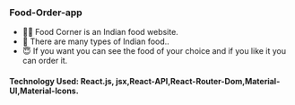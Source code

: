 ### Food-Order-app

- ✌🏻 Food Corner is an Indian food website.
- 🥰 There are many types of Indian food..
- 😇  If you want you can see the food of your choice and if you like it you can order it.
#### Technology Used: React.js, jsx,React-API,React-Router-Dom,Material-UI,Material-Icons.
